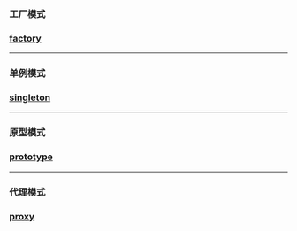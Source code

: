 
### 工厂模式
### [factory](https://github.com/Karl0/java/tree/master/factory "ps：工厂方法模式&抽象工厂模式")
<hr>


### 单例模式
### [singleton](https://github.com/Karl0/java/tree/master/singleton "ps：饿汉式&懒汉式")
<hr>


### 原型模式
### [prototype](https://github.com/Karl0/java/tree/master/prototype "ps：浅拷贝&深拷贝")
<hr>


### 代理模式
### [proxy](https://github.com/Karl0/java/tree/master/proxy "ps:JDK动态代理&CGLIB动态代理")
